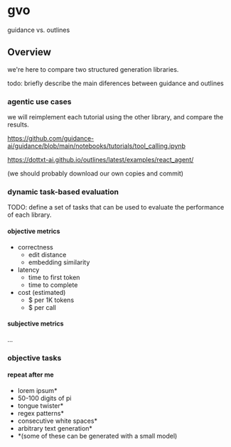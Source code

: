 # gvo

guidance vs. outlines

## Overview

we're here to compare two structured generation libraries.

todo: briefly describe the main diferences between guidance and outlines

### agentic use cases

we will reimplement each tutorial using the other library, and compare the results.

<https://github.com/guidance-ai/guidance/blob/main/notebooks/tutorials/tool_calling.ipynb>

<https://dottxt-ai.github.io/outlines/latest/examples/react_agent/>

(we should probably download our own copies and commit)

### dynamic task-based evaluation

TODO: define a set of tasks that can be used to evaluate the performance of each library.

#### objective metrics

- correctness
  - edit distance
  - embedding similarity
- latency
  - time to first token
  - time to complete
- cost (estimated)
  - $ per 1K tokens
  - $ per call

#### subjective metrics

...

### objective tasks

#### repeat after me

- lorem ipsum\*
- 50-100 digits of pi
- tongue twister\*
- regex patterns\*
- consecutive white spaces\*
- arbitrary text generation\*
- \*(some of these can be generated with a small model)
